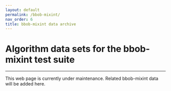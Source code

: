 ```yaml
---
layout: default
permalink: /bbob-mixint/
nav_order: 6
title: bbob-mixint data archive
---
```


# Algorithm data sets for the bbob-mixint test suite  #
---



This web page is currently under maintenance. Related bbob-mixint data will be added here.



<link rel="stylesheet" href="{{ '/assets/css/custom.css' | relative_url }}"/>
